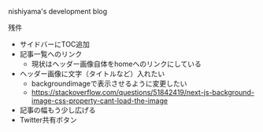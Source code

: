 nishiyama's development blog

<!-- rebase test -->
<!-- rebase test -->
<!-- rebase test -->

残件
- サイドバーにTOC追加
- 記事一覧へのリンク
  - 現状はヘッダー画像自体をhomeへのリンクにしている
- ヘッダー画像に文字（タイトルなど）入れたい
  - backgroundimageで表示させるように変更したい
  - https://stackoverflow.com/questions/51842419/next-js-background-image-css-property-cant-load-the-image
- 記事の幅もう少し広げる
- Twitter共有ボタン

<!-- rebase test -->
<!-- rebase test -->
<!-- rebase test -->
